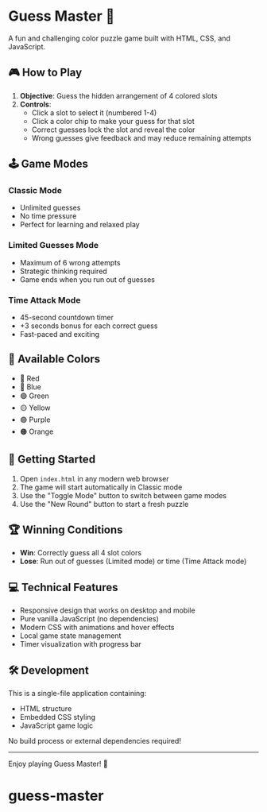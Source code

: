 # Guess Master 🎯

A fun and challenging color puzzle game built with HTML, CSS, and JavaScript.

## 🎮 How to Play

1. **Objective**: Guess the hidden arrangement of 4 colored slots
2. **Controls**: 
   - Click a slot to select it (numbered 1-4)
   - Click a color chip to make your guess for that slot
   - Correct guesses lock the slot and reveal the color
   - Wrong guesses give feedback and may reduce remaining attempts

## 🕹️ Game Modes

### Classic Mode
- Unlimited guesses
- No time pressure
- Perfect for learning and relaxed play

### Limited Guesses Mode
- Maximum of 6 wrong attempts
- Strategic thinking required
- Game ends when you run out of guesses

### Time Attack Mode
- 45-second countdown timer
- +3 seconds bonus for each correct guess
- Fast-paced and exciting

## 🎨 Available Colors

- 🔴 Red
- 🔵 Blue
- 🟢 Green
- 🟡 Yellow
- 🟣 Purple
- 🟠 Orange

## 🚀 Getting Started

1. Open `index.html` in any modern web browser
2. The game will start automatically in Classic mode
3. Use the "Toggle Mode" button to switch between game modes
4. Use the "New Round" button to start a fresh puzzle

## 🏆 Winning Conditions

- **Win**: Correctly guess all 4 slot colors
- **Lose**: Run out of guesses (Limited mode) or time (Time Attack mode)

## 💻 Technical Features

- Responsive design that works on desktop and mobile
- Pure vanilla JavaScript (no dependencies)
- Modern CSS with animations and hover effects
- Local game state management
- Timer visualization with progress bar

## 🛠️ Development

This is a single-file application containing:
- HTML structure
- Embedded CSS styling
- JavaScript game logic

No build process or external dependencies required!

---

Enjoy playing Guess Master! 🎯
# guess-master

